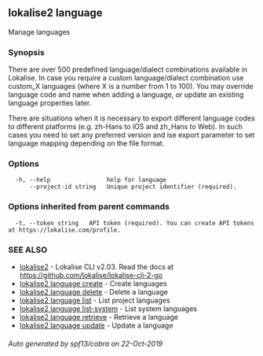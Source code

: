 ## lokalise2 language

Manage languages

### Synopsis

There are over 500 predefined language/dialect combinations available in Lokalise. In case you require a custom language/dialect combination use custom_X languages (where X is a number from 1 to 100). You may override language code and name when adding a language, or update an existing language properties later.

There are situations when it is necessary to export different language codes to different platforms (e.g. zh-Hans to iOS and zh_Hans to Web). In such cases you need to set any preferred version and ise export parameter to set language mapping depending on the file format.


### Options

```
  -h, --help                help for language
      --project-id string   Unique project identifier (required).
```

### Options inherited from parent commands

```
  -t, --token string   API token (required). You can create API tokens at https://lokalise.com/profile.
```

### SEE ALSO

* [lokalise2](lokalise2.md)	 - Lokalise CLI v2.03. Read the docs at https://github.com/lokalise/lokalise-cli-2-go
* [lokalise2 language create](lokalise2_language_create.md)	 - Create languages
* [lokalise2 language delete](lokalise2_language_delete.md)	 - Delete a language
* [lokalise2 language list](lokalise2_language_list.md)	 - List project languages
* [lokalise2 language list-system](lokalise2_language_list-system.md)	 - List system languages
* [lokalise2 language retrieve](lokalise2_language_retrieve.md)	 - Retrieve a language
* [lokalise2 language update](lokalise2_language_update.md)	 - Update a language

###### Auto generated by spf13/cobra on 22-Oct-2019
